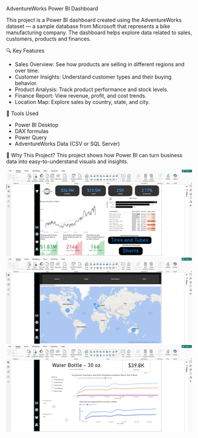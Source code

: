 AdventureWorks Power BI Dashboard

This project is a Power BI dashboard created using the AdventureWorks dataset — a sample database from Microsoft that represents a bike manufacturing company. The dashboard helps explore data related to sales, customers, products and finances.

🔍 Key Features

* Sales Overview: See how products are selling in different regions and over time.
* Customer Insights: Understand customer types and their buying behavior.
* Product Analysis: Track product performance and stock levels.
* Finance Report: View revenue, profit, and cost trends.
* Location Map: Explore sales by country, state, and city.
  
🧰 Tools Used
* Power BI Desktop
* DAX formulas
* Power Query
* AdventureWorks Data (CSV or SQL Server)
  
📌 Why This Project?
This project shows how Power BI can turn business data into easy-to-understand visuals and insights.

![image alt](https://github.com/soumenbhattacharya1991/Adventure-works-Dashboard/blob/9f07ce25c5f8baaaff1f11269cdcaaec99b9700f/Executive%20Dashboard.png)
![image alt](https://github.com/soumenbhattacharya1991/Adventure-works-Dashboard/blob/df11cf2ad57ff5eb9a882245eba6ab46b83e12e3/Map.png)
![image alt](https://github.com/soumenbhattacharya1991/Adventure-works-Dashboard/blob/1c3f2df8c2f894f4de618d116df8c7c83e492b35/Product%20info.png)
